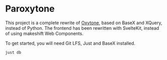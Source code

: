 # Paroxytone

This project is a complete rewrite of [Oxytone](https://github.com/Vincent-Carrier/oxytone), based on BaseX and XQuery, instead of Python. The frontend has been rewritten with SvelteKit, instead of using makeshift Web Components.

To get started, you will need Git LFS, Just and BaseX installed.

```sh
just db
```
